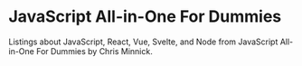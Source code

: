# JavaScript All-in-One For Dummies

Listings about JavaScript, React, Vue, Svelte, and Node
from JavaScript All-in-One For Dummies by Chris Minnick.

